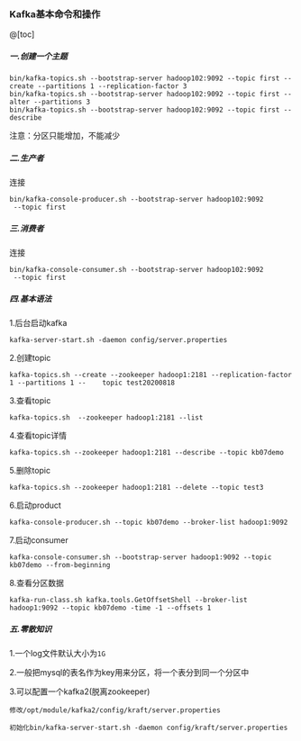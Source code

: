 ### Kafka基本命令和操作
@[toc]
##### 一.创建一个主题

    bin/kafka-topics.sh --bootstrap-server hadoop102:9092 --topic first --create --partitions 1 --replication-factor 3
    bin/kafka-topics.sh --bootstrap-server hadoop102:9092 --topic first --alter --partitions 3
    bin/kafka-topics.sh --bootstrap-server hadoop102:9092 --topic first --describe

注意：分区只能增加，不能减少

##### 二.生产者

连接

    bin/kafka-console-producer.sh --bootstrap-server hadoop102:9092
     --topic first

##### 三.消费者

连接

    bin/kafka-console-consumer.sh --bootstrap-server hadoop102:9092
     --topic first

##### 四.基本语法

1.后台启动kafka

    kafka-server-start.sh -daemon config/server.properties

2.创建topic

    kafka-topics.sh --create --zookeeper hadoop1:2181 --replication-factor 1 --partitions 1 --    topic test20200818

3.查看topic

    kafka-topics.sh  --zookeeper hadoop1:2181 --list

4.查看topic详情

    kafka-topics.sh --zookeeper hadoop1:2181 --describe --topic kb07demo

5.删除topic

    kafka-topics.sh --zookeeper hadoop1:2181 --delete --topic test3

6.启动product

    kafka-console-producer.sh --topic kb07demo --broker-list hadoop1:9092

7.启动consumer

    kafka-console-consumer.sh --bootstrap-server hadoop1:9092 --topic kb07demo --from-beginning

8.查看分区数据

    kafka-run-class.sh kafka.tools.GetOffsetShell --broker-list hadoop1:9092 --topic kb07demo -time -1 --offsets 1

##### 五.零散知识

1.一个log文件默认大小为`1G`

2.一般把mysql的表名作为key用来分区，将一个表分到同一个分区中

3.可以配置一个kafka2(脱离zookeeper)

    修改/opt/module/kafka2/config/kraft/server.properties
    
    初始化bin/kafka-server-start.sh -daemon config/kraft/server.properties
